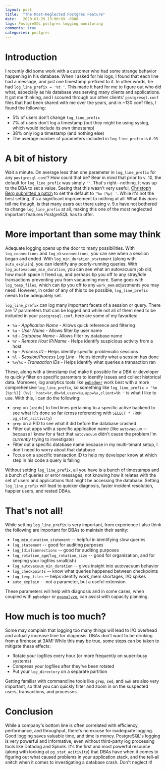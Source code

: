 ```yaml
---
layout: post
title:  "The Most-Neglected Postgres Feature"
date:   2020-01-29 13:00:09 -0800
tags: PostgreSQL postgres logging monitoring
comments: true
categories: postgres
---
```


# Introduction
I recently did some work with a customer who had some strange behavior happening in his database.  When I asked for his logs, I found that each line had a message, and just one timestamp prefixed to it.  In other words, he had `log_line_prefix = '%t '`.  This made it hard for me to figure out who did what, especially as his database was serving many clients and applications.  It got me thinking, and I scoured through our other clients' `postgresql.conf` files that had been shared with me over the years, and in ~130 conf files, I found the following:

* 5% of users don’t change `log_line_prefix`
* 7% of users don’t log a timestamp (but they might be using syslog, which would include its own timestamp)
* 38% only log a timestamp (and nothing else)
* The average number of parameters included in `log_line_prefix` is `0.93`

# A bit of history
Wait a minute.  On average less than one parameter in `log_line_prefix` for any `postgresql.conf`?  How could that be?  Bear in mind that prior to v. 10, the default for `log_line_prefix` was simply `''`.  That's right--nothing.  It was up to the DBA to set a value.  Seeing that this wasn't very useful, [Christoph Berg submitted a patch](https://github.com/postgres/postgres/commit/7d3235ba42f8d5fc70c58e242702cc5e2e3549a6) to set the default to `'%m [%p] '`.  While it's not the best setting, it's a significant improvement to nothing at all.  What this *does* tell me though, is that many users out there using v. 9.x have not bothered to change `log_line_prefix` at all, making this one of the most neglected important features PostgreSQL has to offer.

# More important than some may think
Adequate logging opens up the door to many possibilities.  With `log_connections` and `log_disconnections`, you can see when a session began and ended.  With `log_min_duration_statement` (along with `auto_explain`), you can identify any poorly-running queries.  With `log_autovacuum_min_duration`, you can see what an autovacuum job did, how much space it freed up, and perhaps tip you off to any stray/idle transactions preventing you from vacuuming more.  Same goes with `log_temp_files`, which can tip you off to any `work_mem` adjustments you may need.  However, in order of any of this to be possible, `log_line_prefix` needs to be adequately set.

`log_line_prefix` can log many important facets of a session or query.  There are 17 parameters that can be logged and while not all of them need to be included in your `postgresql.conf`, here are some of my favorites:

* `%a` - _Application Name_ - Allows quick reference and filtering
* `%u` - _User Name_ - Allows filter by user name
* `%d` - _Database Name_ - Allows filter by database name
* `%r` - _Remote Host IP/Name_ - Helps identify suspicious activity from a host
* `%p` - _Process ID_ - Helps identify specific problematic sessions
* `%l` - _Session/Process Log Line_ - Helps identify what a session has done
* `%v`/`%x` - _Transaction IDs_ - Helps identify what queries a transaction ran

These, along with a timestamp (`%m`) make it possible for a DBA or developer to quickly filter on specific paramters to identify issues and collect historical data.  Moreover, log analytics tools like [`pgbadger`](https://github.com/darold/pgbadger) work best with a more comprehensive `log_line_prefix`, so something like `log_line_prefix = '%m [%p:%l] (%v): host=%r,db=%d,user=%u,app=%a,client=%h '` is what I like to use.  With this, I can do the following:

* `grep` on `[<pid>]` to find lines pertaining to a specific active backend to see what it's done so far (cross referencing with `SELECT * FROM pg_stat_acitivity`)
* `grep` on a PID to see what it did before the database crashed
* Filter out apps with a specific application name (like `autovacuum` -- because I know for a fact that `autovacuum` didn't cause the problem I'm _currently_ trying to investigate)
* Filter out a specific database name because in my multi-tenant setup, I don't need to worry about that database
* Focus on a specific transaction ID to help my developer know at which step in his code a query is failing

Without setting `log_line_prefix`, all you have is a bunch of timestamps and a bunch of queries or error messages, not knowing how it relates with the set of users and applications that might be accessing the database.  Setting `log_line_prefix` will lead to quicker diagnosis, faster incident resolution, happier users, and rested DBAs.

# That's not all!
While setting `log_line_prefix` is very important, from experience I also think the following are important for DBAs to maintain their sanity:

* `log_min_duration_statement` -- helpful in identifying slow queries
* `log_statement` -- good for auditing purposes
* `log_[dis]connections` -- good for auditing purposes
* `log_rotation_age`/`log_rotation_size` -- good for organization, and for keeping your logfiles small(ish)
* `log_autovacuum_min_duration` -- gives insight into autovacuum behavior
* `log_checkpoints` -- know what queries happened between checkpoints
* `log_temp_files` -- helps identify work_mem shortages, I/O spikes
* `auto_explain` -- not a parameter, but a useful extension

These parameters will help with diagnosis and in some cases, when coupled with `pgbadger` or [`pganalyze`](https://pganalyze.com/), can assist with capacity planning.

# How much is too much?
Some may complain that logging too many things will lead to I/O overhead and actually increase time for diagnosis.  DBAs don't want to be drinking from a firehose at 3AM!  While this may be true, some steps can be taken to mitigate these effects:

* Rotate your logfiles every hour (or more frequently on super-busy systems)
* Compress your logfiles after they've been rotated
* Put your `log_directory` on a separate partition

Getting familiar with commandline tools like `grep`, `sed`, and `awk` are also very important, so that you can quickly filter and zoom in on the suspected users, transactions, and processes.

# Conclusion
While a company's bottom line is often correlated with efficiency, performance, and throughput, there's no excuse for inadequate logging. Good logging saves valuable time, and time is money.  PostgreSQL's logging is very powerful and informative, even without third-party log processing tools like Datadog and Splunk.  It's the first and most powerful resource (along with looking at `pg_stat_acitivity`) that DBAs have when it comes to figuring out what caused problems in your application stack, and the tell-all snitch when it comes to investigating a database crash.  Don't neglect it!
